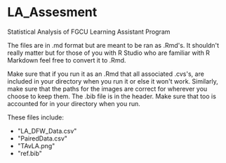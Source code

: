 # LA_Assesment

Statistical Analysis of FGCU Learning Assistant Program

The files are in .md format but are meant to be ran as .Rmd's. It shouldn't really matter but for those of you with R Studio who are familiar with R Markdown feel free to convert it to .Rmd. 

Make sure that if you run it as an .Rmd that all associated .cvs's, are included in your directory when you run it or else it won't work. Similarly, make sure that the paths for the images are correct for wherever you choose to keep them. The .bib file is in the header. Make sure that too is accounted for in your directory when you run.

These files include:

* "LA_DFW_Data.csv"
* "PairedData.csv"
* "TAvLA.png"
* "ref.bib"
